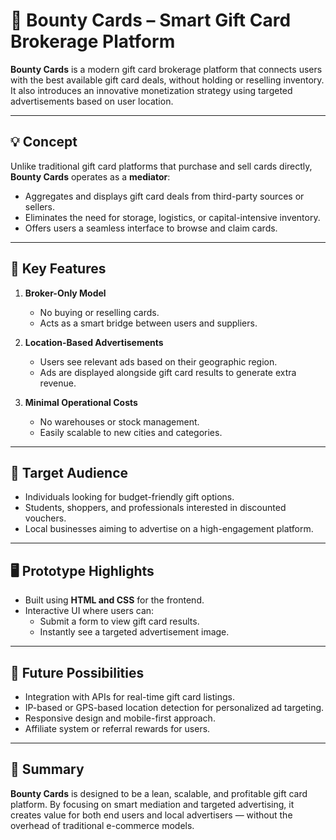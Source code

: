 # 🎁 Bounty Cards – Smart Gift Card Brokerage Platform

**Bounty Cards** is a modern gift card brokerage platform that connects users with the best available gift card deals, without holding or reselling inventory. It also introduces an innovative monetization strategy using targeted advertisements based on user location.

---

## 💡 Concept

Unlike traditional gift card platforms that purchase and sell cards directly, **Bounty Cards** operates as a **mediator**:

- Aggregates and displays gift card deals from third-party sources or sellers.
- Eliminates the need for storage, logistics, or capital-intensive inventory.
- Offers users a seamless interface to browse and claim cards.

---

## 🧠 Key Features

1. **Broker-Only Model**
   - No buying or reselling cards.
   - Acts as a smart bridge between users and suppliers.

2. **Location-Based Advertisements**
   - Users see relevant ads based on their geographic region.
   - Ads are displayed alongside gift card results to generate extra revenue.

3. **Minimal Operational Costs**
   - No warehouses or stock management.
   - Easily scalable to new cities and categories.

---

## 👥 Target Audience

- Individuals looking for budget-friendly gift options.
- Students, shoppers, and professionals interested in discounted vouchers.
- Local businesses aiming to advertise on a high-engagement platform.

---

## 🖥️ Prototype Highlights

- Built using **HTML and CSS** for the frontend.
- Interactive UI where users can:
  - Submit a form to view gift card results.
  - Instantly see a targeted advertisement image.

---

## 🚀 Future Possibilities

- Integration with APIs for real-time gift card listings.
- IP-based or GPS-based location detection for personalized ad targeting.
- Responsive design and mobile-first approach.
- Affiliate system or referral rewards for users.

---

## 🧩 Summary

**Bounty Cards** is designed to be a lean, scalable, and profitable gift card platform. By focusing on smart mediation and targeted advertising, it creates value for both end users and local advertisers — without the overhead of traditional e-commerce models.
